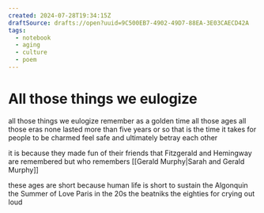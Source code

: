 ```yaml
---
created: 2024-07-28T19:34:15Z
draftSource: drafts://open?uuid=9C500EB7-4902-49D7-88EA-3E03CAECD42A
tags:
  - notebook
  - aging
  - culture
  - poem
---
```


# All those things we eulogize

all those things we eulogize
remember as a golden time
all those ages
all those eras
none
lasted more than five years or so
that is the time it takes
for people to be charmed
feel safe
and ultimately betray each other

it is because they made fun of their friends that Fitzgerald and Hemingway are remembered but who remembers
[[Gerald Murphy|Sarah and Gerald Murphy]]

these ages are short because human life is short
to sustain
the Algonquin
the Summer of Love
Paris in the 20s
the beatniks
the eighties for crying out loud

  